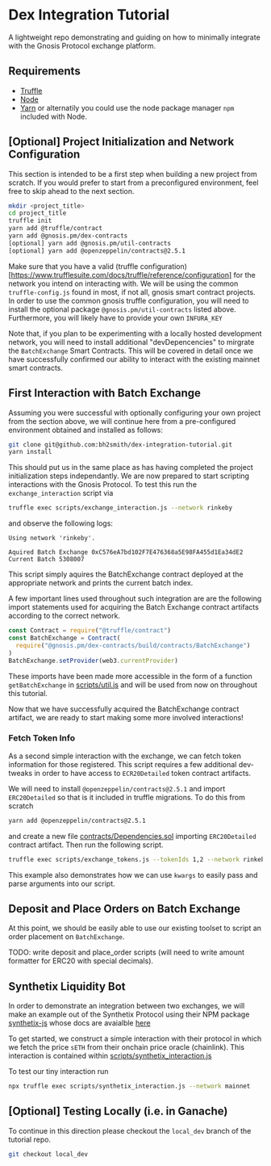 # Dex Integration Tutorial

A lightweight repo demonstrating and guiding on how to minimally integrate with the Gnosis Protocol exchange platform.

## Requirements

- [Truffle](https://www.trufflesuite.com/docs/truffle/getting-started/installation)
- [Node](https://nodejs.org/en/)
- [Yarn](https://yarnpkg.com/) or alternatily you could use the node package manager `npm` included with Node.

## [Optional] Project Initialization and Network Configuration

This section is intended to be a first step when building a new project from scratch. If you would prefer to start from a preconfigured environment, feel free to skip ahead to the next section.

```sh
mkdir <project_title>
cd project_title
truffle init
yarn add @truffle/contract
yarn add @gnosis.pm/dex-contracts
[optional] yarn add @gnosis.pm/util-contracts
[optional] yarn add @openzeppelin/contracts@2.5.1
```

Make sure that you have a valid (truffle configuration)[https://www.trufflesuite.com/docs/truffle/reference/configuration] for the network you intend on interacting with.
We will be using the common `truffle-config.js` found in most, if not all, gnosis smart contract projects.
In order to use the common gnosis truffle configuration, you will need to install the optional package `@gnosis.pm/util-contracts` listed above.
Furthermore, you will likely have to provide your own `INFURA_KEY`

Note that, if you plan to be experimenting with a locally hosted development network, you will need to install additional "devDepencencies" to mirgrate the `BatchExchange` Smart Contracts. This will be covered in detail once we have successfully confirmed our ability to interact with the existing mainnet smart contracts.

## First Interaction with Batch Exchange

Assuming you were successful with optionally configuring your own project from the section above, we will continue here from a pre-configured environment obtained and installed as follows:

```sh
git clone git@github.com:bh2smith/dex-integration-tutorial.git
yarn install
```

This should put us in the same place as has having completed the project initialization steps independantly.
We are now prepared to start scripting interactions with the Gnosis Protocol.
To test this run the `exchange_interaction` script via

```sh
truffle exec scripts/exchange_interaction.js --network rinkeby
```

and observe the following logs:

```
Using network 'rinkeby'.

Aquired Batch Exchange 0xC576eA7bd102F7E476368a5E98FA455d1Ea34dE2
Current Batch 5308007
```

This script simply aquires the BatchExchange contract deployed at the appropriate network and prints the current batch index.

A few important lines used throughout such integration are are the following import statements used for acquiring the Batch Exchange contract artifacts according to the correct network.

```js
const Contract = require("@truffle/contract")
const BatchExchange = Contract(
  require("@gnosis.pm/dex-contracts/build/contracts/BatchExchange")
)
BatchExchange.setProvider(web3.currentProvider)
```

These imports have been made more accessible in the form of a function `getBatchExchange` in [scripts/util.js](scripts/util.js) and will be used from now on throughout this tutorial.

Now that we have successfully acquired the BatchExchange contract artifact, we are ready to start making some more involved interactions!

### Fetch Token Info

As a second simple interaction with the exchange, we can fetch token information for those registered. This script requires a few additional dev-tweaks in order to have access to `ECR20Detailed` token contract artifacts.

We will need to install `@openzeppelin/contracts@2.5.1` and import `ERC20Detailed` so that is it included in truffle migrations. To do this from scratch

```sh
yarn add @openzeppelin/contracts@2.5.1
```

and create a new file [contracts/Dependencies.sol](contracts/Dependencies.sol) importing `ERC20Detailed` contract artifact. Then run the following script.

```sh
truffle exec scripts/exchange_tokens.js --tokenIds 1,2 --network rinkeby
```

This example also demonstrates how we can use `kwargs` to easily pass and parse arguments into our script.

## Deposit and Place Orders on Batch Exchange

At this point, we should be easily able to use our existing toolset to script an order placement on `BatchExchange`.

TODO: write deposit and place_order scripts (will need to write amount formatter for ERC20 with special decimals).

## Synthetix Liquidity Bot

In order to demonstrate an integration between two exchanges, we will make an example out of the Synthetix Protocol using their NPM package [synthetix-js](https://www.npmjs.com/package/synthetix-js) whose docs are avaialble [here](https://docs.synthetix.io/libraries/synthetix-js/)

To get started, we construct a simple interaction with their protocol in which we fetch the price `sETH` from their onchain price oracle (chainlink). This interaction is contained within [scripts/synthetix_interaction.js](scripts/synthetix_interaction.js)

To test our tiny interaction run

```sh
npx truffle exec scripts/synthetix_interaction.js --network mainnet
```


## [Optional] Testing Locally (i.e. in Ganache)

To continue in this direction please checkout the `local_dev` branch of the tutorial repo.

```sh
git checkout local_dev
```
